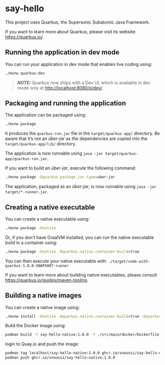# say-hello

This project uses Quarkus, the Supersonic Subatomic Java Framework.

If you want to learn more about Quarkus, please visit its website: <https://quarkus.io/>.

## Running the application in dev mode

You can run your application in dev mode that enables live coding using:

```sh
./mvnw quarkus:dev
```

> ___NOTE:___  Quarkus now ships with a Dev UI, which is available in dev mode only at <http://localhost:8080/q/dev/>.

## Packaging and running the application

The application can be packaged using:

```sh
./mvnw package
```

It produces the `quarkus-run.jar` file in the `target/quarkus-app/` directory.
Be aware that it’s not an _über-jar_ as the dependencies are copied into the `target/quarkus-app/lib/` directory.

The application is now runnable using `java -jar target/quarkus-app/quarkus-run.jar`.

If you want to build an _über-jar_, execute the following command:

```sh
./mvnw package -Dquarkus.package.jar.type=uber-jar
```

The application, packaged as an _über-jar_, is now runnable using `java -jar target/*-runner.jar`.

## Creating a native executable

You can create a native executable using:

```sh
./mvnw package -Dnative
```

Or, if you don't have GraalVM installed, you can run the native executable build in a container using:

```sh
./mvnw package -Dnative -Dquarkus.native.container-build=true
```

You can then execute your native executable with: `./target/code-with-quarkus-1.0.0-SNAPSHOT-runner`

If you want to learn more about building native executables, please consult <https://quarkus.io/guides/maven-tooling>.

## Building a native images

You can create a native image using:

```sh
./mvnw install -Dnative -Dquarkus.native.container-build=true -Dquarkus.native.container-runtime=podman -DskipTests
```

Build the Docker image using:

```sh
podman build -t say-hello-native:1.0.0 -f ./src/main/docker/Dockerfile.native-micro .
```

login to Quay.io and push the image:

```sh
podman tag localhost/say-hello-native:1.0.0 ghcr.io/snoussi/say-hello-native:1.0.0
podman push ghcr.io/snoussi/say-hello-native:1.0.0
```
